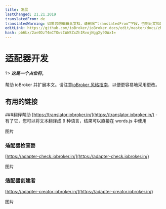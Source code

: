 ```yaml
---
title: 发展
lastChanged: 21.21.2019
translatedFrom: de
translatedWarning: 如果您想编辑此文档，请删除“translatedFrom”字段，否则此文档将再次自动翻译
editLink: https://github.com/ioBroker/ioBroker.docs/edit/master/docs/zh-cn/dev/README.md
hash: pb6bx/2ae0DzT4mCTOwzIWW8ZxZh1RvojNggXy9OWxI=
---
```

# 适配器开发
?> ***这是一个占位符***。<br><br>帮助 ioBroker 并扩展本文。请注意[ioBroker 风格指南](community/styleguidedoc)，以便更容易地采用更改。

## 有用的链接
###翻译帮助
[https://translator.iobroker.in/](https://translator.iobroker.in/) - 有了它，您可以将文本翻译成 9 种语言，结果可以直接在 words.js 中使用

图片

### 适配器检查器
[https://adapter-check.iobroker.in/](https://adapter-check.iobroker.in/)

图片

### 适配器创建者
[https://adapter-creator.iobroker.in/](https://adapter-creator.iobroker.in/)

图片